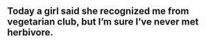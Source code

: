 ## Today a girl said she recognized me from vegetarian club, but I’m sure I’ve never met herbivore.
